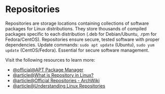 # Repositories

Repositories are storage locations containing collections of software packages for Linux distributions. They store thousands of compiled packages specific to each distribution (.deb for Debian/Ubuntu, .rpm for Fedora/CentOS). Repositories ensure secure, tested software with proper dependencies. Update commands: `sudo apt update` (Ubuntu), `sudo yum update` (CentOS/Fedora). Essential for secure software management.

Visit the following resources to learn more:

- [@official@APT Package Manager](https://www.debian.org/doc/manuals/apt-guide/index.en.html)
- [@article@What is Repository in Linux?](https://linuxsimply.com/what-is-repository-in-linux/)
- [@article@Official Repositories - ArchWiki](https://wiki.archlinux.org/title/Official_repositories)
- [@article@Understanding Linux Repositories](https://blogs.maalavs.com/linux/understanding-linux-repositories/)